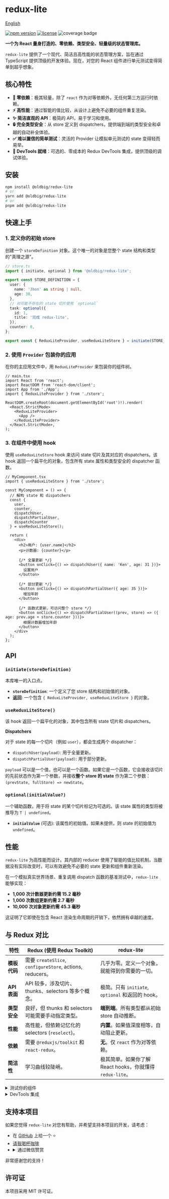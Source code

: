 # redux-lite

[English](README.md)

[![npm version](https://img.shields.io/npm/v/@oldbig/redux-lite.svg)](https://www.npmjs.com/package/@oldbig/redux-lite)
[![license](https://img.shields.io/npm/l/@oldbig/redux-lite.svg)](LICENSE)
![coverage badge](assets/coverage.svg)

**一个为 React 量身打造的、零依赖、类型安全、轻量级的状态管理库。**

`redux-lite` 提供了一个现代、简洁且高性能的状态管理方案，旨在通过 TypeScript 提供顶级的开发体验。现在，对您的 React 组件进行单元测试变得简单到超乎想象。

## 核心特性

- **🚀 零依赖**：极其轻量，除了 `react` 作为对等依赖外，无任何第三方运行时依赖。
- **⚡️ 高性能**：通过智能的值比较，从设计上避免不必要的组件重复渲染。
- **✨ 简洁直观的 API**：极简的 API，易于学习和使用。
- **🔒 完全类型安全**：从 store 定义到 dispatchers，提供端到端的类型安全和卓越的自动补全体验。
- **✅ 难以置信的简单测试**：灵活的 Provider 让模拟单元测试的 state 变得轻而易举。
- **🐞 DevTools 就绪**：可选的、零成本的 Redux DevTools 集成，提供顶级的调试体验。

## 安装

```bash
npm install @oldbig/redux-lite
# or
yarn add @oldbig/redux-lite
# or
pnpm add @oldbig/redux-lite
```

## 快速上手

### 1. 定义你的初始 store

创建一个 `storeDefinition` 对象。这个唯一的对象是您整个 state 结构和类型的"真理之源"。

```typescript
// store.ts
import { initiate, optional } from '@oldbig/redux-lite';

export const STORE_DEFINITION = {
  user: {
    name: 'Jhon' as string | null,
    age: 30,
  },
  // 对可能不存在的 state 切片使用 `optional`
  task: optional({ 
    id: 1,
    title: '完成 redux-lite',
  }),
  counter: 0,
};

export const { ReduxLiteProvider, useReduxLiteStore } = initiate(STORE_DEFINITION);
```

### 2. 使用 `Provider` 包装你的应用

在你的主应用文件中，用 `ReduxLiteProvider` 来包装你的组件树。

```tsx
// main.tsx
import React from 'react';
import ReactDOM from 'react-dom/client';
import App from './App';
import { ReduxLiteProvider } from './store';

ReactDOM.createRoot(document.getElementById('root')!).render(
  <React.StrictMode>
    <ReduxLiteProvider>
      <App />
    </ReduxLiteProvider>
  </React.StrictMode>,
);
```

### 3. 在组件中使用 hook

使用 `useReduxLiteStore` hook 来访问 state 切片及其对应的 dispatchers。该 hook 返回一个扁平化的对象，包含所有 state 属性和类型安全的 dispatcher 函数。

```tsx
// MyComponent.tsx
import { useReduxLiteStore } from './store';

const MyComponent = () => {
  // 解构 state 和 dispatchers
  const { 
    user, 
    counter,
    dispatchUser, 
    dispatchPartialUser, 
    dispatchCounter 
  } = useReduxLiteStore();

  return (
    <div>
      <h2>用户: {user.name}</h2>
      <p>计数器: {counter}</p>

      {/* 全量更新 */}
      <button onClick={() => dispatchUser({ name: 'Ken', age: 31 })}>
        设置用户
      </button>

      {/* 部分更新 */}
      <button onClick={() => dispatchPartialUser({ age: 35 })}>
        增加年龄
      </button>

      {/* 函数式更新，可访问整个 store */}
      <button onClick={() => dispatchPartialUser((prev, store) => ({ age: prev.age + store.counter }))}>
        根据计数器增加年龄
      </button>
    </div>
  );
};
```

## API

### `initiate(storeDefinition)`

本库唯一的入口点。

- **`storeDefinition`**: 一个定义了您 store 结构和初始值的对象。
- **返回**: 一个包含 `{ ReduxLiteProvider, useReduxLiteStore }` 的对象。

### `useReduxLiteStore()`

该 hook 返回一个扁平化的对象，其中包含所有 state 切片和 dispatchers。

**Dispatchers**

对于 state 的每一个切片（例如 `user`），都会生成两个 dispatcher：
- `dispatchUser(payload)`: 用于全量更新。
- `dispatchPartialUser(payload)`: 用于部分更新。

`payload` 可以是一个值，也可以是一个函数。如果它是一个函数，它会接收该切片的先前状态作为第一个参数，并接收**整个 store 的 state** 作为第二个参数：`(prevState, fullStore) => newState`。

### `optional(initialValue?)`

一个辅助函数，用于将 state 的某个切片标记为可选的。该 state 属性的类型将被推导为 `T | undefined`。

- **`initialValue`** (可选): 该属性的初始值。如果未提供，则 state 的初始值为 `undefined`。

## 性能

`redux-lite` 为高性能而设计。其内部的 reducer 使用了智能的值比较机制，当数据没有实际改变时，可以有效避免不必要的 state 更新和组件重新渲染。

在一个模拟真实世界场景、重复调用 dispatch 函数的基准测试中，`redux-lite` 能够实现：
- **1,000 次计数器更新约需 15.2 毫秒**
- **1,000 次数组更新约需 2.7 毫秒**
- **10,000 次对象更新约需 45.3 毫秒**

这证明了它即使在包含 React 渲染生命周期的开销下，依然拥有卓越的速度。

## 与 Redux 对比

| 特性         | **Redux (使用 Redux Toolkit)**                           | **redux-lite**                                                |
| ------------ | -------------------------------------------------------- | ------------------------------------------------------------- |
| **模板代码** | 需要 `createSlice`, `configureStore`, actions, reducers。  | 几乎为零。定义一个对象，就能得到你需要的一切。                |
| **API 表面** | API 较多，涉及切片、thunks、selectors 等多个概念。         | 极简。只有 `initiate`, `optional` 和返回的 hook。             |
| **类型安全** | 良好，但 thunks 和 selectors 可能需要手动指定类型。        | **端到端**。所有类型都从初始 store 自动推断。                 |
| **性能**     | 高性能，但依赖记忆化的 selectors (`reselect`)。          | **内置**。如果值深度相等，自动阻止更新。                      |
| **依赖**     | 需要 `@reduxjs/toolkit` 和 `react-redux`。                 | **无**。仅 `react` 作为对等依赖。                             |
| **简洁性**   | 学习曲线较陡峭。                                         | 极其简单。如果你了解 React hooks，你就懂得 `redux-lite`。       |

<details>
<summary>测试你的组件</summary>

`redux-lite` 让测试使用 store 的组件变得极其简单。`ReduxLiteProvider` 接受一个 `initStore` prop，它允许你提供一个深度的部分状态（deep partial state）来覆盖测试的默认初始状态。

这意味着你不再需要派发 action 来设置你期望的测试状态。你可以直接用它所需要的确切状态来渲染你的组件。

### 示例

以下是如何轻松地为你的组件模拟状态：

```tsx
import { render } from '@testing-library/react';
import { initiate } from '@oldbig/redux-lite';
import React from 'react';

// 假设这是你的初始 store 配置
const STORE_DEFINITION = {
  user: { name: 'Guest', age: 0, profile: { theme: 'dark' } },
  isAuthenticated: false,
};

const { ReduxLiteProvider, useReduxLiteStore } = initiate(STORE_DEFINITION);

// --- 你的组件 ---
const UserProfile: React.FC = () => {
  const { user } = useReduxLiteStore();
  return <div>欢迎, {user.name} (主题: {user.profile.theme})</div>;
};

// --- 你的测试 ---
it('应该显示已认证用户的名称，并覆盖了 profile', () => {
  const { getByText } = render(
    <ReduxLiteProvider initStore={{ user: { name: 'Alice', profile: { theme: 'light' } }, isAuthenticated: true }}>
      <UserProfile />
    </ReduxLiteProvider>
  );

  // 组件会使用你提供的确切状态进行渲染
  expect(getByText('欢迎, Alice (主题: light)')).toBeInTheDocument();
});

it('应该浅合并 user 切片并替换嵌套对象', () => {
  const { getByText } = render(
    <ReduxLiteProvider initStore={{ user: { name: 'Bob' } }}>
      <UserProfile />
    </ReduxLiteProvider>
  );

  // user.name 被覆盖，user.age 保持默认，user.profile 不受影响
  expect(getByText('欢迎, Bob (主题: dark)')).toBeInTheDocument();
});
```

你可以轻松地在不同状态下测试你的组件，而无需任何复杂的设置或模拟。

</details>

<details>
<summary>DevTools 集成</summary>

`redux-lite` 提供了与 [Redux DevTools 浏览器插件](https://github.com/reduxjs/redux-devtools) 的可选集成，为您提供顶级的调试体验，包括 action 追踪和时间旅行调试。

该功能默认禁用，在不使用时**性能开销为零**。

**如何启用**

要启用此功能，只需在 `initiate` 函数中传入 `devTools` 选项。

```typescript
// 使用默认配置启用
const { ReduxLiteProvider, useReduxLiteStore } = initiate(STORE_DEFINITION, {
  devTools: true
});

// 或为您的 store 实例提供一个名称
const { ReduxLiteProvider, useReduxLiteStore } = initiate(STORE_DEFINITION, {
  devTools: { name: 'MyAppStore' }
});
```

**安装步骤**

1.  为您的浏览器安装 Redux DevTools 插件：
    *   [Chrome 应用商店](https://chrome.google.com/webstore/detail/redux-devtools/lmhkpmbekcpmknklioeibfkpmmfibljd)
    *   [Firefox 附加组件](https://addons.mozilla.org/en-US/firefox/addon/reduxdevtools/)
2.  如上所示，在您的代码中启用该功能。
3.  打开浏览器的开发者工具，找到 "Redux" 标签页。

![Redux DevTools 截图](./assets/redux-devTools.png)

</details>


## 支持本项目

如果您觉得 `redux-lite` 对您有帮助，并希望支持本项目的开发，请考虑：

- 在 [GitHub](https://github.com/oldbig/redux-lite) 上给一个 ⭐️
- [请我喝杯咖啡](https://www.buymeacoffee.com/your-link-here)
- <details>
    <summary>通过微信赞赏</summary>
    <br>
    <img src="assets/wechat-donate.png" width="200" alt="微信赞赏二维码">
  </details>

非常感谢您的支持！

## 许可证

本项目采用 MIT 许可证。